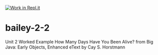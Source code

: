 [![Work in Repl.it](https://classroom.github.com/assets/work-in-replit-14baed9a392b3a25080506f3b7b6d57f295ec2978f6f33ec97e36a161684cbe9.svg)](https://classroom.github.com/online_ide?assignment_repo_id=3175236&assignment_repo_type=AssignmentRepo)
# bailey-2-2
Unit 2 Worked Example
How Many Days Have You Been Alive? 
from Big Java: Early Objects, Enhanced eText by Cay S. Horstmann
